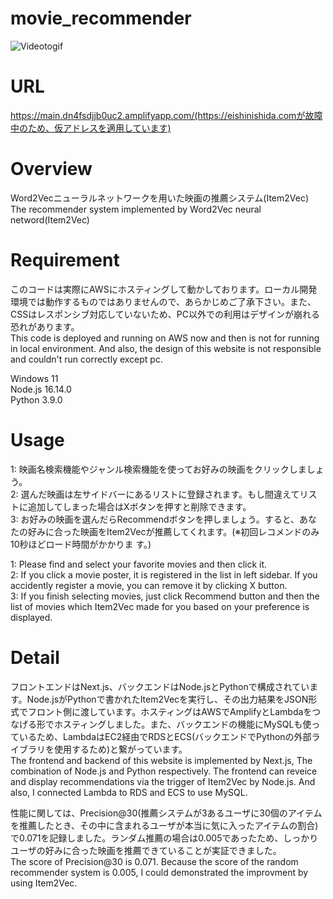 # movie_recommender
![Videotogif](https://github.com/Chabuei/movie_recommender/assets/102859047/c7e3f397-1382-47cc-ae3e-b7a9a013feb7)

# URL
https://main.dn4fsdjjb0uc2.amplifyapp.com/(https://eishinishida.comが故障中のため、仮アドレスを適用しています)

# Overview
Word2Vecニューラルネットワークを用いた映画の推薦システム(Item2Vec)<br>
The recommender system implemented by  Word2Vec neural netword(Item2Vec)<br> 

# Requirement
このコードは実際にAWSにホスティングして動かしております。ローカル開発環境では動作するものではありませんので、あらかじめご了承下さい。また、CSSはレスポンシブ対応していないため、PC以外での利用はデザインが崩れる恐れがあります。<br>
This code is deployed and running on AWS now and then is not for running in local environment. And also, the design of this website is not responsible and couldn't run correctly except pc.<br>

Windows 11<br>
Node.js 16.14.0<br>
Python 3.9.0<br>

# Usage
1: 映画名検索機能やジャンル検索機能を使ってお好みの映画をクリックしましょう。<br>
2: 選んだ映画は左サイドバーにあるリストに登録されます。もし間違えてリストに追加してしまった場合はXボタンを押すと削除できます。<br>
3: お好みの映画を選んだらRecommendボタンを押しましょう。すると、あなたの好みに合った映画をItem2Vecが推薦してくれます。(※初回レコメンドのみ10秒ほどロード時間がかかりま す。)<br>

1: Please find and select your favorite movies and then click it.<br>
2: If you click a movie poster, it is registered in the list in left sidebar. If you accidently register a movie, you can remove it by clicking X button.<br>
3: If you finish selecting movies, just click Recommend button and then the list of movies which Item2Vec made for you based on your preference is displayed.<br>

# Detail
フロントエンドはNext.js、バックエンドはNode.jsとPythonで構成されています。Node.jsがPythonで書かれたItem2Vecを実行し、その出力結果をJSON形式でフロント側に渡しています。ホスティングはAWSでAmplifyとLambdaをつなげる形でホスティングしました。また、バックエンドの機能にMySQLも使っているため、LambdaはEC2経由でRDSとECS(バックエンドでPythonの外部ライブラリを使用するため)と繋がっています。<br>
The frontend and backend of this website is implemented by Next.js, The combination of Node.js and Python respectively. The frontend can reveice and display recommendations via the trigger of Item2Vec by Node.js. And also, I connected Lambda to RDS and ECS to use MySQL.

性能に関しては、Precision@30(推薦システムが3あるユーザに30個のアイテムを推薦したとき、その中に含まれるユーザが本当に気に入ったアイテムの割合)で0.071を記録しました。ランダム推薦の場合は0.005であったため、しっかりユーザの好みに合った映画を推薦できていることが実証できました。<br>
The score of Precision@30 is 0.071. Because the score of the random recommender system is 0.005, I could demonstrated the improvment by using Item2Vec.



